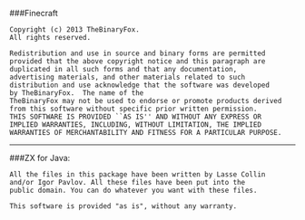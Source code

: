 ###Finecraft

    Copyright (c) 2013 TheBinaryFox.
    All rights reserved.

    Redistribution and use in source and binary forms are permitted
    provided that the above copyright notice and this paragraph are
    duplicated in all such forms and that any documentation,
    advertising materials, and other materials related to such
    distribution and use acknowledge that the software was developed
    by TheBinaryFox.  The name of the
    TheBinaryFox may not be used to endorse or promote products derived
    from this software without specific prior written permission.
    THIS SOFTWARE IS PROVIDED ``AS IS'' AND WITHOUT ANY EXPRESS OR
    IMPLIED WARRANTIES, INCLUDING, WITHOUT LIMITATION, THE IMPLIED
    WARRANTIES OF MERCHANTABILITY AND FITNESS FOR A PARTICULAR PURPOSE.

--------------------------------------------------------------------

###ZX for Java:

    All the files in this package have been written by Lasse Collin
    and/or Igor Pavlov. All these files have been put into the
    public domain. You can do whatever you want with these files.
    
    This software is provided "as is", without any warranty.
